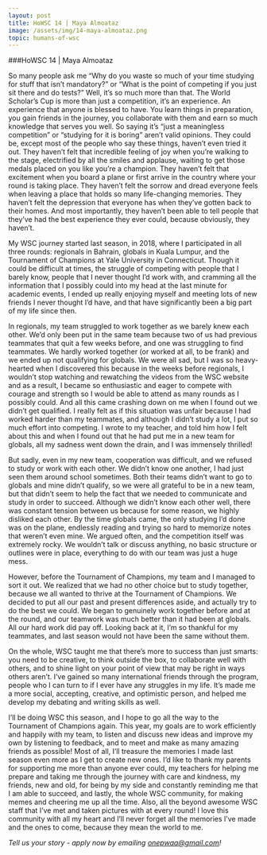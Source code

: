 ```yaml
---
layout: post
title: HoWSC 14 | Maya Almoataz
image: /assets/img/14-maya-almoataz.png
topic: humans-of-wsc
---
```


###HoWSC 14 | Maya Almoataz

So many people ask me “Why do you waste so much of your time studying for stuff that isn’t mandatory?” or “What is the point of competing if you just sit there and do tests?” Well, it’s so much more than that. The World Scholar’s Cup is more than just a competition, it’s an experience. An experience that anyone is blessed to have. You learn things in preparation, you gain friends in the journey, you collaborate with them and earn so much knowledge that serves you well. So saying it’s “just a meaningless competition” or “studying for it is boring” aren’t valid opinions. They could be, except most of the people who say these things, haven’t even tried it out. They haven’t felt that incredible feeling of joy when you’re walking to the stage, electrified by all the smiles and applause, waiting to get those medals placed on you like you’re a champion. They haven’t felt that excitement when you board a plane or first arrive in the country where your round is taking place. They haven’t felt the sorrow and dread everyone feels when leaving a place that holds so many life-changing memories. They haven’t felt the depression that everyone has when they’ve gotten back to their homes. And most importantly, they haven’t been able to tell people that they’ve had the best experience they ever could, because obviously, they haven’t.  

My WSC journey started last season, in 2018, where I participated in all three rounds: regionals in Bahrain, globals in Kuala Lumpur, and the Tournament of Champions at Yale University in Connecticut. Though it could be difficult at times, the struggle of competing with people that I barely know, people that I never thought I’d work with, and cramming all the information that I possibly could into my head at the last minute for academic events, I ended up really enjoying myself and meeting lots of new friends I never thought I’d have, and that have significantly been a big part of my life since then.  

In regionals, my team struggled to work together as we barely knew each other. We’d only been put in the same team because two of us had previous teammates that quit a few weeks before, and one was struggling to find teammates. We hardly worked together (or worked at all, to be frank) and we ended up not qualifying for globals. We were all sad, but I was so heavy-hearted when I discovered this because in the weeks before regionals, I wouldn’t stop watching and rewatching the videos from the WSC website and as a result, I became so enthusiastic and eager to compete with courage and strength so I would be able to attend as many rounds as I possibly could. And all this came crashing down on me when I found out we didn’t get qualified. I really felt as if this situation was unfair because I had worked harder than my teammates, and although I didn’t study a lot, I put so much effort into competing. I wrote to my teacher, and told him how I felt about this and when I found out that he had put me in a new team for globals, all my sadness went down the drain, and I was immensely thrilled!     

But sadly, even in my new team, cooperation was difficult, and we refused to study or work with each other. We didn’t know one another, I had just seen them around school sometimes. Both their teams didn’t want to go to globals and mine didn’t qualify, so we were all grateful to be in a new team, but that didn’t seem to help the fact that we needed to communicate and study in order to succeed. Although we didn’t know each other well, there was constant tension between us because for some reason, we highly disliked each other. By the time globals came, the only studying I’d done was on the plane, endlessly reading and trying so hard to memorize notes that weren’t even mine. We argued often, and the competition itself was extremely rocky. We wouldn’t talk or discuss anything, no basic structure or outlines were in place, everything to do with our team was just a huge mess.   

However, before the Tournament of Champions, my team and I managed to sort it out. We realized that we had no other choice but to study together, because we all wanted to thrive at the Tournament of Champions. We decided to put all our past and present differences aside, and actually try to do the best we could. We began to genuinely work together before and at the round, and our teamwork was much better than it had been at globals. All our hard work did pay off. Looking back at it, I’m so thankful for my teammates, and last season would not have been the same without them.  

On the whole, WSC taught me that there’s more to success than just smarts: you need to be creative, to think outside the box, to collaborate well with others, and to shine light on your point of view that may be right in ways others aren’t. I’ve gained so many international friends through the program, people who I can turn to if I ever have any struggles in my life. It’s made me a more social, accepting, creative, and optimistic person, and helped me develop my debating and writing skills as well.   

I’ll be doing WSC this season, and I hope to go all the way to the Tournament of Champions again. This year, my goals are to work efficiently and happily with my team, to listen and discuss new ideas and improve my own by listening to feedback, and to meet and make as many amazing friends as possible! Most of all, I’ll treasure the memories I made last season even more as I get to create new ones. I’d like to thank my parents for supporting me more than anyone ever could, my teachers for helping me prepare and taking me through the journey with care and kindness, my friends, new and old, for being by my side and constantly reminding me that I am able to succeed, and lastly, the whole WSC community, for making memes and cheering me up all the time. Also, all the beyond awesome WSC staff that I’ve met and taken pictures with at every round! I love this community with all my heart and I’ll never forget all the memories I’ve made and the ones to come, because they mean the world to me.

*Tell us your story - apply now by emailing onepwaa@gmail.com!*
